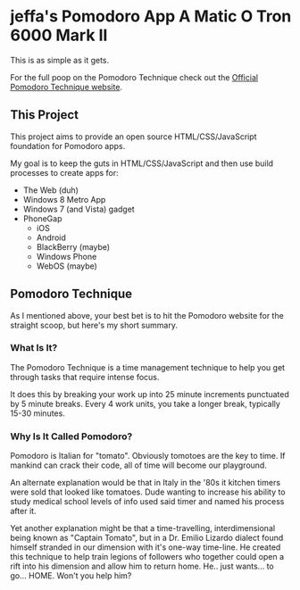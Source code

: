 # jeffa's Pomodoro App A Matic O Tron 6000 Mark II

This is as simple as it gets.

For the full poop on the Pomodoro Technique check out the [Official Pomodoro Technique website](http://www.pomodorotechnique.com/).

## This Project
This project aims to provide an open source HTML/CSS/JavaScript foundation for Pomodoro apps.

My goal is to keep the guts in HTML/CSS/JavaScript and then use build processes to create apps for:

* The Web (duh)
* Windows 8 Metro App
* Windows 7 (and Vista) gadget
* PhoneGap
    * iOS
    * Android
    * BlackBerry (maybe)
    * Windows Phone
    * WebOS (maybe)

## Pomodoro Technique
As I mentioned above, your best bet is to hit the Pomodoro website for the straight scoop, but here's my short summary.

### What Is It?
The Pomodoro Technique is a time management technique to help you get through tasks that require intense focus.

It does this by breaking your work up into 25 minute increments punctuated by 5 minute breaks. Every 4 work units, you take a longer break, typically 15-30 minutes.

### Why Is It Called Pomodoro?
Pomodoro is Italian for "tomato". Obviously tomotoes are the key to time. If mankind can crack their code, all of time will become our playground.

An alternate explanation would be that in Italy in the '80s it kitchen timers were sold that looked like tomatoes. Dude wanting to increase his ability to study medical school levels of info used said timer and named his process after it.

Yet another explanation might be that a time-travelling, interdimensional being known as "Captain Tomato", but in a Dr. Emilio Lizardo dialect found himself stranded in our dimension with it's one-way time-line. He created this technique to help train legions of followers who together could open a rift into his dimension and allow him to return home. He.. just wants... to go... HOME. Won't you help him?
